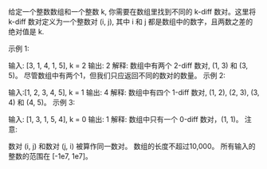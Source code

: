 给定一个整数数组和一个整数 k, 你需要在数组里找到不同的 k-diff 数对。这里将 k-diff 数对定义为一个整数对 (i, j), 其中 i 和 j 都是数组中的数字，且两数之差的绝对值是 k.

示例 1:

输入: [3, 1, 4, 1, 5], k = 2
输出: 2
解释: 数组中有两个 2-diff 数对, (1, 3) 和 (3, 5)。
尽管数组中有两个1，但我们只应返回不同的数对的数量。
示例 2:

输入:[1, 2, 3, 4, 5], k = 1
输出: 4
解释: 数组中有四个 1-diff 数对, (1, 2), (2, 3), (3, 4) 和 (4, 5)。
示例 3:

输入: [1, 3, 1, 5, 4], k = 0
输出: 1
解释: 数组中只有一个 0-diff 数对，(1, 1)。
注意:

数对 (i, j) 和数对 (j, i) 被算作同一数对。
数组的长度不超过10,000。
所有输入的整数的范围在 [-1e7, 1e7]。